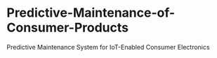# Predictive-Maintenance-of-Consumer-Products
Predictive Maintenance System for IoT-Enabled Consumer Electronics
